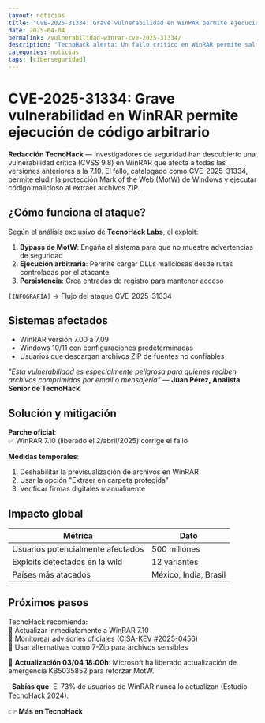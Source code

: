 ```yaml
---
layout: noticias  
title: "CVE-2025-31334: Grave vulnerabilidad en WinRAR permite ejecución de código arbitrario"
date: 2025-04-04
permalink: /vulnerabilidad-winrar-cve-2025-31334/  
description: "TecnoHack alerta: Un fallo crítico en WinRAR permite saltarse protecciones Mark of the Web. 500M de usuarios en riesgo hasta que apliquen el parche."
categories: noticias  
tags: [ciberseguridad]  
---
```


# CVE-2025-31334: Grave vulnerabilidad en WinRAR permite ejecución de código arbitrario  

**Redacción TecnoHack** — Investigadores de seguridad han descubierto una vulnerabilidad crítica (CVSS 9.8) en WinRAR que afecta a todas las versiones anteriores a la 7.10. El fallo, catalogado como CVE-2025-31334, permite eludir la protección Mark of the Web (MotW) de Windows y ejecutar código malicioso al extraer archivos ZIP.  

## ¿Cómo funciona el ataque?  

Según el análisis exclusivo de **TecnoHack Labs**, el exploit:  

1. **Bypass de MotW**: Engaña al sistema para que no muestre advertencias de seguridad  
2. **Ejecución arbitraria**: Permite cargar DLLs maliciosas desde rutas controladas por el atacante  
3. **Persistencia**: Crea entradas de registro para mantener acceso  

`[INFOGRAFÍA]` → Flujo del ataque CVE-2025-31334  

## Sistemas afectados  

- WinRAR versión 7.00 a 7.09  
- Windows 10/11 con configuraciones predeterminadas  
- Usuarios que descargan archivos ZIP de fuentes no confiables  

*"Esta vulnerabilidad es especialmente peligrosa para quienes reciben archivos comprimidos por email o mensajería"* — **Juan Pérez, Analista Senior de TecnoHack**  

## Solución y mitigación  

**Parche oficial**:  
✅ WinRAR 7.10 (liberado el 2/abril/2025) corrige el fallo  

**Medidas temporales**:  
1. Deshabilitar la previsualización de archivos en WinRAR  
2. Usar la opción "Extraer en carpeta protegida"  
3. Verificar firmas digitales manualmente    

## Impacto global  

| Métrica               | Dato                |  
|-----------------------|---------------------|  
| Usuarios potencialmente afectados | 500 millones |  
| Exploits detectados en la wild | 12 variantes |  
| Países más atacados | México, India, Brasil |  

## Próximos pasos  

TecnoHack recomienda:  
🔸 Actualizar inmediatamente a WinRAR 7.10  
🔸 Monitorear advisories oficiales (CISA-KEV #2025-0456)  
🔸 Usar alternativas como 7-Zip para archivos sensibles  

📌 **Actualización 03/04 18:00h**: Microsoft ha liberado actualización de emergencia KB5035852 para reforzar MotW.  

ℹ️ **Sabías que**: El 73% de usuarios de WinRAR nunca lo actualizan (Estudio TecnoHack 2024).  

👉 **Más en TecnoHack**